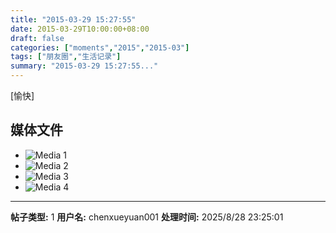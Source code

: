 ```yaml
---
title: "2015-03-29 15:27:55"
date: 2015-03-29T10:00:00+08:00
draft: false
categories: ["moments","2015","2015-03"]
tags: ["朋友圈","生活记录"]
summary: "2015-03-29 15:27:55..."
---
```


[愉快]

## 媒体文件

- ![Media 1](/Moments/photos/2015-03-29/201503291527550.jpg)
- ![Media 2](/Moments/photos/2015-03-29/201503291527551.jpg)
- ![Media 3](/Moments/photos/2015-03-29/201503291527552.jpg)
- ![Media 4](/Moments/photos/2015-03-29/201503291527553.jpg)

---

**帖子类型:** 1
**用户名:** chenxueyuan001
**处理时间:** 2025/8/28 23:25:01